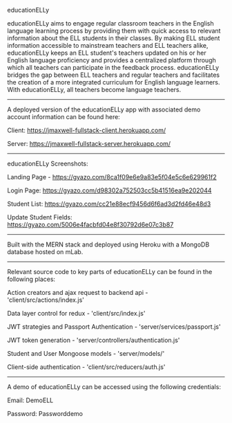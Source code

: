 educationELLy 

educationELLy aims to engage regular classroom teachers in the English language learning process by providing them with quick access to relevant information about the ELL students in their classes. By making ELL student information accessible to mainstream teachers and ELL teachers alike, educationELLy keeps an ELL student's teachers updated on his or her English language proficiency and provides a centralized platform through which all teachers can participate in the feedback process. educationELLy bridges the gap between ELL teachers and regular teachers and facilitates the creation of a more integrated curriculum for English language learners. With educationELLy, all teachers become language teachers.

__________________________________________________
A deployed version of the educationELLy app with associated demo account information can be found here:

Client: https://jmaxwell-fullstack-client.herokuapp.com/

Server: https://jmaxwell-fullstack-server.herokuapp.com/

__________________________________________________
educationELLy Screenshots:

Landing Page - https://gyazo.com/8ca1f09e6e9a83e5f04e5c6e629961f2  

Login Page: https://gyazo.com/d98302a752503cc5b41516ea9e202044

Student List: https://gyazo.com/cc21e88ecf9456d6f6ad3d2fd46e48d3

Update Student Fields: https://gyazo.com/5006e4facbfd04e8f30792d6e07c3b87

___________________________________________________
Built with the MERN stack and deployed using Heroku with a MongoDB database hosted on mLab.

___________________________________________________
Relevant source code to key parts of educationELLy can be found in the following places:

Action creators and ajax request to backend api - 'client/src/actions/index.js'

Data layer control for redux - 'client/src/index.js'

JWT strategies and Passport Authentication - 'server/services/passport.js'

JWT token generation - 'server/controllers/authentication.js'

Student and User Mongoose models - 'server/models/'

Client-side authentication - 'client/src/reducers/auth.js'

___________________________________________________
A demo of educationELLy can be accessed using the following credentials:

Email: DemoELL

Password: Passworddemo


